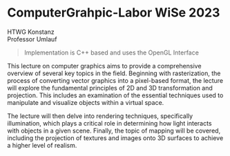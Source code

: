 # ComputerGrahpic-Labor WiSe 2023

HTWG Konstanz <br>
Professor Umlauf <br>

> Implementation is C++ based and uses the OpenGL Interface

This lecture on computer graphics aims to provide a comprehensive overview of several key topics in the field. Beginning with rasterization, the process of converting vector graphics into a pixel-based format, the lecture will explore the fundamental principles of 2D and 3D transformation and projection. This includes an examination of the essential techniques used to manipulate and visualize objects within a virtual space.

The lecture will then delve into rendering techniques, specifically illumination, which plays a critical role in determining how light interacts with objects in a given scene. Finally, the topic of mapping will be covered, including the projection of textures and images onto 3D surfaces to achieve a higher level of realism.

